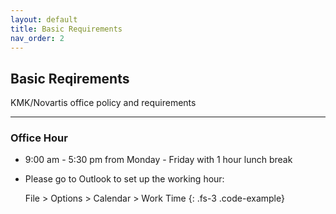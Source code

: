 ```yaml
---
layout: default
title: Basic Requirements
nav_order: 2
---
```


## Basic Reqirements
KMK/Novartis office policy and requirements

---

### Office Hour
- 9:00 am - 5:30 pm from Monday - Friday with 1 hour lunch break
- Please go to Outlook to set up the working hour:

  File > Options > Calendar > Work Time {: .fs-3 .code-example}
